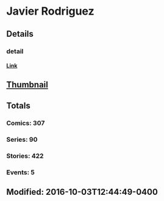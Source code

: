# Javier  Rodriguez 
## Details
### detail
#### [Link](http://marvel.com/comics/creators/1117/javier_rodriguez?utm_campaign=apiRef&utm_source=225578a89fc76f3d20fbffda5d17a88d)
## [Thumbnail](http://i.annihil.us/u/prod/marvel/i/mg/b/e0/4bb4e33545cbc.jpg)
## Totals
### Comics: 307
### Series: 90
### Stories: 422
### Events: 5
## Modified: 2016-10-03T12:44:49-0400